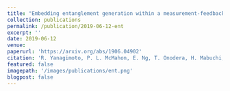 ```yaml
---
title: "Embedding entanglement generation within a measurement-feedback coherent Ising machine"
collection: publications
permalink: /publication/2019-06-12-ent
excerpt: ''
date: 2019-06-12
venue: 
paperurl: 'https://arxiv.org/abs/1906.04902'
citation: 'R. Yanagimoto, P. L. McMahon, E. Ng, T. Onodera, H. Mabuchi, arXiv:1906.04902.'
featured: false
imagepath: '/images/publications/ent.png'
blogpost: false
---
```

